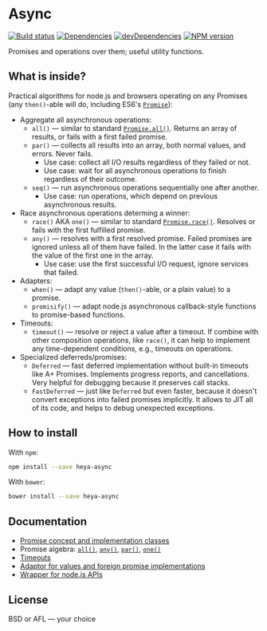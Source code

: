 # Async

[![Build status][travis-image]][travis-url]
[![Dependencies][deps-image]][deps-url]
[![devDependencies][dev-deps-image]][dev-deps-url]
[![NPM version][npm-image]][npm-url]


Promises and operations over them; useful utility functions.

## What is inside?

Practical algorithms for node.js and browsers operating on any Promises (any `then()`-able will do, including ES6's [`Promise`](https://developer.mozilla.org/en-US/docs/Web/JavaScript/Reference/Global_Objects/Promise)):

* Aggregate all asynchronous operations:
  * `all()` &mdash; similar to standard [`Promise.all()`](https://developer.mozilla.org/en-US/docs/Web/JavaScript/Reference/Global_Objects/Promise/all). Returns an array of results, or fails with a first failed promise.
  * `par()` &mdash; collects all results into an array, both normal values, and errors. Never fails.
    * Use case: collect all I/O results regardless of they failed or not.
    * Use case: wait for all asynchronous operations to finish regardless of their outcome.
  * `seq()` &mdash; run asynchronous operations sequentially one after another.
    * Use case: run operations, which depend on previous asynchronous results.
* Race asynchronous operations determing a winner:
  * `race()` AKA `one()` &mdash; similar to standard [`Promise.race()`](https://developer.mozilla.org/en-US/docs/Web/JavaScript/Reference/Global_Objects/Promise/race). Resolves or fails with the first fulfilled promise.
  * `any()` &mdash; resolves with a first resolved promise. Failed promises are ignored unless all of them have failed. In the latter case it fails with the value of the first one in the array.
    * Use case: use the first successful I/O request, ignore services that failed.
* Adapters:
  * `when()` &mdash; adapt any value (`then()`-able, or a plain value) to a promise.
  * `promisify()` &mdash; adapt node.js asynchronous callback-style functions to promise-based functions.
* Timeouts:
  * `timeout()` &mdash; resolve or reject a value after a timeout. If combine with other composition operations, like `race()`, it can help to implement any time-dependent conditions, e.g., timeouts on operations.
* Specialized deferreds/promises:
  * `Deferred` &mdash; fast deferred implementation without built-in timeouts like A+ Promises. Implements progress reports, and cancellations. Very helpful for debugging because it preserves call stacks.
  * `FastDeferred` &mdash; just like `Deferred` but even faster, because it doesn't convert exceptions into failed promises implicitly. It allows to JIT all of its code, and helps to debug unexpected exceptions.

## How to install

With `npm`:

```sh
npm install --save heya-async
```

With `bower`:

```sh
bower install --save heya-async
```

## Documentation

* [Promise concept and implementation classes](./docs/Deferred.js.md)
* Promise algebra: [```all()```](./docs/all.js.md), [```any()```](./docs/any.js.md), [```par()```](./docs/par.js.md), [```one()```](./docs/one.js.md)
* [Timeouts](./docs/timeout.js.md)
* [Adaptor for values and foreign promise implementations](./docs/when.js.md)
* [Wrapper for node.js APIs](./docs/promisify.js.md)

## License

BSD or AFL &mdash; your choice

[npm-image]:      https://img.shields.io/npm/v/heya-async.svg
[npm-url]:        https://npmjs.org/package/heya-async
[deps-image]:     https://img.shields.io/david/heya/async.svg
[deps-url]:       https://david-dm.org/heya/async
[dev-deps-image]: https://img.shields.io/david/dev/heya/async.svg
[dev-deps-url]:   https://david-dm.org/heya/async#info=devDependencies
[travis-image]:   https://img.shields.io/travis/heya/async.svg
[travis-url]:     https://travis-ci.org/heya/async
